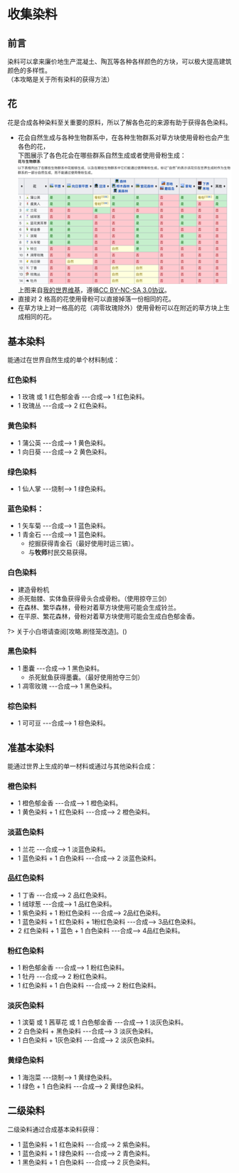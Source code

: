 
<!-- community/creation/tutorialCollectingDyes -->

# 收集染料

## 前言
染料可以拿来廉价地生产混凝土、陶瓦等各种各样颜色的方块，可以极大提高建筑颜色的多样性。</br>
（本攻略是关于所有染料的获得方法）

## 花
花是合成各种染料至关重要的原料，所以了解各色花的来源有助于获得各色染料。</br>
- 花会自然生成与各种生物群系中，在各种生物群系对草方块使用骨粉也会产生各色的花，</br>
下图展示了各色花会在哪些群系自然生成或者使用骨粉生成：</br>
![花](../../images/flower.jpg)</br>
上图来自[我的世界维基](https://wiki.biligame.com/mc/花)，遵循[CC BY-NC-SA 3.0协议](https://creativecommons.org/licenses/by-nc-sa/3.0/)。
- 直接对 2 格高的花使用骨粉可以直接掉落一份相同的花。
- 在草方块上对一格高的花（凋零玫瑰除外）使用骨粉可以在附近的草方块上生成相同的花。

## 基本染料
能通过在世界自然生成的单个材料制成：
### 红色染料
- 1 玫瑰 或 1 红色郁金香  ---合成--> 1 红色染料。
- 1 玫瑰丛 ---合成--> 2 红色染料。

### 黄色染料
- 1 蒲公英 ---合成--> 1 黄色染料。
- 1 向日葵 ---合成--> 2 黄色染料。

### 绿色染料
- 1 仙人掌 ---烧制--> 1 绿色染料。

### 蓝色染料：
- 1 矢车菊 ---合成--> 1 蓝色染料。
- 1 青金石 ---合成--> 1 蓝色染料。
  - 挖掘获得青金石（最好使用时运三镐）。
  - 与**牧师**村民交易获得。

### 白色染料
- 建造骨粉机
- 杀死骷髅、实体鱼获得骨头合成骨粉。（使用掠夺三剑）
- 在森林、繁华森林，骨粉对着草方块使用可能会生成铃兰。
- 在平原、繁花森林，骨粉对着草方块使用可能会生成白色郁金香。

?> 关于小白塔请查阅[攻略.刷怪笼改造]。()

### 黑色染料
- 1 墨囊 ---合成--> 1 黑色染料。
  - 杀死鱿鱼获得墨囊。（最好使用抢夺三剑）
- 1 凋零玫瑰 ---合成--> 1 黑色染料。

### 棕色染料
- 1 可可豆 ---合成--> 1 棕色染料。

## 准基本染料
能通过世界上生成的单一材料或通过与其他染料合成：
### 橙色染料
- 1 橙色郁金香 ---合成--> 1 橙色染料。
- 1 黄色染料 + 1 红色染料 ---合成--> 2 橙色染料。

### 淡蓝色染料
- 1 兰花 ---合成--> 1 淡蓝色染料。
- 1 蓝色染料 + 1 白色染料 ---合成--> 2 淡蓝色染料。

### 品红色染料
- 1 丁香 ---合成--> 2 品红色染料。
- 1 绒球葱 ---合成--> 1 品红色染料。
- 1 紫色染料 + 1 粉红色染料 ---合成--> 2品红色染料。
- 1 蓝色染料 + 1 红色染料 + 1粉红色染料 ---合成--> 3品红色染料。
- 2 红色染料 + 1 蓝色 + 1 白色染料 ---合成--> 4品红色染料。

### 粉红色染料
- 1 粉色郁金香 ---合成--> 1 粉红色染料。
- 1 牡丹 ---合成--> 2 粉红色染料。
- 1 红色染料 + 1 白色染料 ---合成--> 2 粉红色染料。

### 淡灰色染料
- 1 滨菊 或 1 茜草花 或 1 白色郁金香 ---合成--> 1 淡灰色染料。
- 2 白色染料 + 黑色染料 ---合成--> 3 淡灰色染料。
- 1 白色染料 + 1灰色染料 ---合成--> 2 淡灰色染料。

### 黄绿色染料
- 1 海泡菜 ---烧制--> 1 黄绿色染料。
- 1 绿色 + 1 白色染料 ---合成--> 2 黄绿色染料。

## 二级染料
二级染料通过合成基本染料获得：
- 1 蓝色染料 + 1 红色染料 ---合成--> 2 紫色染料。
- 1 蓝色染料 + 1 绿色染料 ---合成--> 2 青色染料。
- 1 黑色染料 + 1 白色染料 ---合成--> 2 灰色染料。
